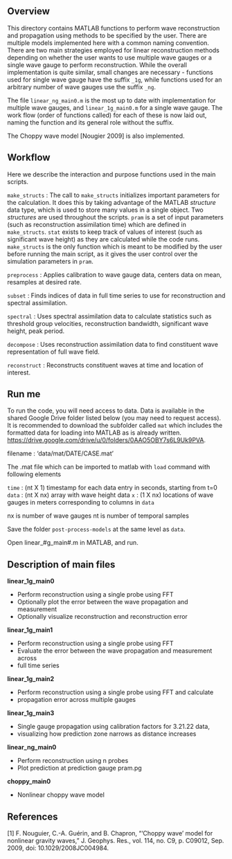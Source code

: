 ## Overview
This directory contains MATLAB functions to perform wave reconstruction and propagation using methods to be specified by the user. There are multiple models implemented here with a common naming convention. There are two main strategies employed for linear reconstruction methods depending on whether the user wants to use multiple wave gauges or a single wave gauge to perform reconstruction. While the overall implementation is quite similar, small changes are necessary - functions used for single wave gauge have the suffix `_1g`, while functions used for an arbitrary number of wave gauges use the suffix `_ng`.

The file `linear_ng_main0.m` is the most up to date with implementation for multiple wave gauges, and `linear_1g_main0.m` for a single wave gauge. The work flow (order of functions called) for each of these is now laid out, naming the function and its general role without the suffix. 

The Choppy wave model [Nougier 2009] is also implemented.

## Workflow
Here we describe the interaction and purpose functions used in the main scripts.

`make_structs` : The call to `make_structs` initializes important parameters for the calculation. It does this by taking advantage of the MATLAB _structure_ data type, which is used to store many values in a single object. Two _structures_ are used throughout the scripts. `pram` is a set of input parameters (such as reconstruction assimilation time) which are defined in `make_structs`. `stat` exists to keep track of values of interest (such as significant wave height) as they are calculated while the code runs. `make_structs` is the only function which is meant to be modified by the user before running the main script, as it gives the user control over the simulation parameters in `pram`.

`preprocess` : Applies calibration to wave gauge data, centers data on mean, resamples at desired rate.

`subset` : Finds indices of data in full time series to use for reconstruction and spectral assimilation.

`spectral` : Uses spectral assimilation data to calculate statistics such as threshold group velocities, reconstruction bandwidth, significant wave height, peak period. 

`decompose` : Uses reconstruction assimilation data to find constituent wave representation of full wave field.

`reconstruct` : Reconstructs constituent waves at time and location of interest.

## Run me
To run the code, you will need access to data. Data is available in the shared Google Drive folder listed below (you may need to request access). It is recommended to download the subfolder called `mat` which includes the formatted data for loading into MATLAB as is already written.
https://drive.google.com/drive/u/0/folders/0AAO5OBY7s6L9Uk9PVA. 

filename : ‘data/mat/DATE/CASE.mat’

The .mat file which can be imported to matlab with `load` command with following elements

`time` : (nt X 1) timestamp for each data entry in seconds, starting from t=0
`data` : (nt X nx) array with wave height data
`x` : (1 X nx) locations of wave gauges in meters corresponding to columns in `data`

nx is number of wave gauges
nt is number of temporal samples


Save the folder `post-process-models` at the same level as `data`. 

Open linear_#g_main#.m in MATLAB, and run.

## Description of main files

**linear_1g_main0**

- Perform reconstruction using a single probe using FFT
- Optionally plot the error between the wave propagation and measurement
- Optionally visualize reconstruction and reconstruction error

**linear_1g_main1**

- Perform reconstruction using a single probe using FFT  
- Evaluate the error between the wave propagation and measurement across
- full time series

**linear_1g_main2**

- Perform reconstruction using a single probe using FFT and calculate
- propagation error across multiple gauges

**linear_1g_main3**

- Single gauge propagation using calibration factors for 3.21.22 data,
- visualizing how prediction zone narrows as distance increases

**linear_ng_main0**

- Perform reconstruction using n probes
- Plot prediction at prediction gauge pram.pg

**choppy_main0**
- Nonlinear choppy wave model

## References
[1] F. Nouguier, C.-A. Guérin, and B. Chapron, “‘Choppy wave’ model for nonlinear gravity waves,” J. Geophys. Res., vol. 114, no. C9, p. C09012, Sep. 2009, doi: 10.1029/2008JC004984.

